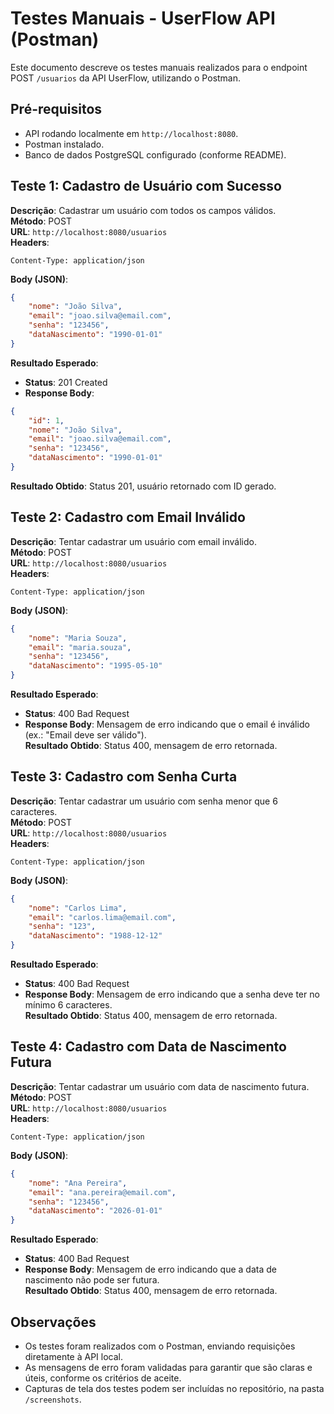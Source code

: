 # Testes Manuais - UserFlow API (Postman)

Este documento descreve os testes manuais realizados para o endpoint POST `/usuarios` da API UserFlow, utilizando o Postman.

## Pré-requisitos
- API rodando localmente em `http://localhost:8080`.
- Postman instalado.
- Banco de dados PostgreSQL configurado (conforme README).

## Teste 1: Cadastro de Usuário com Sucesso
**Descrição**: Cadastrar um usuário com todos os campos válidos.  
**Método**: POST  
**URL**: `http://localhost:8080/usuarios`  
**Headers**: 
```
Content-Type: application/json
```
**Body (JSON)**:
```json
{
    "nome": "João Silva",
    "email": "joao.silva@email.com",
    "senha": "123456",
    "dataNascimento": "1990-01-01"
}
```
**Resultado Esperado**:  
- **Status**: 201 Created  
- **Response Body**: 
```json
{
    "id": 1,
    "nome": "João Silva",
    "email": "joao.silva@email.com",
    "senha": "123456",
    "dataNascimento": "1990-01-01"
}
```
**Resultado Obtido**: Status 201, usuário retornado com ID gerado.

## Teste 2: Cadastro com Email Inválido
**Descrição**: Tentar cadastrar um usuário com email inválido.  
**Método**: POST  
**URL**: `http://localhost:8080/usuarios`  
**Headers**: 
```
Content-Type: application/json
```
**Body (JSON)**:
```json
{
    "nome": "Maria Souza",
    "email": "maria.souza",
    "senha": "123456",
    "dataNascimento": "1995-05-10"
}
```
**Resultado Esperado**:  
- **Status**: 400 Bad Request  
- **Response Body**: Mensagem de erro indicando que o email é inválido (ex.: "Email deve ser válido").  
**Resultado Obtido**: Status 400, mensagem de erro retornada.

## Teste 3: Cadastro com Senha Curta
**Descrição**: Tentar cadastrar um usuário com senha menor que 6 caracteres.  
**Método**: POST  
**URL**: `http://localhost:8080/usuarios`  
**Headers**: 
```
Content-Type: application/json
```
**Body (JSON)**:
```json
{
    "nome": "Carlos Lima",
    "email": "carlos.lima@email.com",
    "senha": "123",
    "dataNascimento": "1988-12-12"
}
```
**Resultado Esperado**:  
- **Status**: 400 Bad Request  
- **Response Body**: Mensagem de erro indicando que a senha deve ter no mínimo 6 caracteres.  
**Resultado Obtido**: Status 400, mensagem de erro retornada.

## Teste 4: Cadastro com Data de Nascimento Futura
**Descrição**: Tentar cadastrar um usuário com data de nascimento futura.  
**Método**: POST  
**URL**: `http://localhost:8080/usuarios`  
**Headers**: 
```
Content-Type: application/json
```
**Body (JSON)**:
```json
{
    "nome": "Ana Pereira",
    "email": "ana.pereira@email.com",
    "senha": "123456",
    "dataNascimento": "2026-01-01"
}
```
**Resultado Esperado**:  
- **Status**: 400 Bad Request  
- **Response Body**: Mensagem de erro indicando que a data de nascimento não pode ser futura.  
**Resultado Obtido**: Status 400, mensagem de erro retornada.

## Observações
- Os testes foram realizados com o Postman, enviando requisições diretamente à API local.
- As mensagens de erro foram validadas para garantir que são claras e úteis, conforme os critérios de aceite.
- Capturas de tela dos testes podem ser incluídas no repositório, na pasta `/screenshots`.